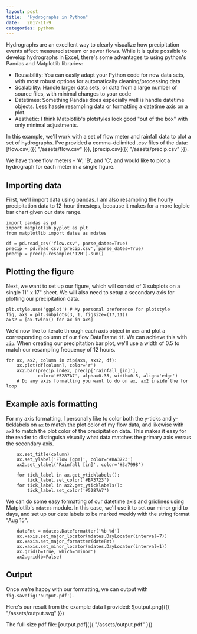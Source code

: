 ```yaml
---
layout: post
title:  "Hydrographs in Python"
date:   2017-11-9
categories: python
---
```


Hydrographs are an excellent way to clearly visualize how precipitation events affect measured stream or sewer flows. While it is quite possible to develop hydrographs in Excel, there's some advantages to using python's Pandas and Matplotlib libraries:

  * Reusability: You can easily adapt your Python code for new data sets, with most robust options for automatically cleaning/processing data
  * Scalability: Handle larger data sets, or data from a large number of source files, with minimal changes to your code
  * Datetimes: Something Pandas does especially well is handle datetime objects. Less hassle resampling data or formatting a datetime axis on a plot.
  * Aesthetic: I think Matplotlib's plotstyles look good "out of the box" with only minimal adjustments.

In this example, we'll work with a set of flow meter and rainfall data to plot a set of hydrographs. I've provided a comma-delimited .csv files of the data: [flow.csv]({{ "/assets/flow.csv" }}), [precip.csv]({{ "/assets/precip.csv" }}).

We have three flow meters - 'A', 'B', and 'C', and would like to plot a hydrograph for each meter in a single figure.

## Importing data

First, we'll import data using pandas. I am also resampling the hourly precipitation data to 12-hour timesteps, because it makes for a more legible bar chart given our date range.

```
import pandas as pd
import matplotlib.pyplot as plt
from matplotlib import dates as mdates

df = pd.read_csv('flow.csv', parse_dates=True)
precip = pd.read_csv('precip.csv', parse_dates=True)
precip = precip.resample('12H').sum()
```

## Plotting the figure

Next, we want to set up our figure, which will consist of 3 subplots on a single 11" x 17" sheet. We will also need to setup a secondary axis for plotting our precipitation data.

```
plt.style.use('ggplot') # My personal preference for plotstyle
fig, axs = plt.subplots(3, 1, figsize=(17,11))
axs2 = [ax.twinx() for ax in axs]
```   

We'd now like to iterate through each axis object in `axs` and plot a corresponding column of our flow DataFrame `df`. We can achieve this with `zip`. When creating our precipitation bar plot, we'll use a width of 0.5 to match our resampling frequency of 12 hours.

```
for ax, ax2, column in zip(axs, axs2, df):
    ax.plot(df[column], color='r')
    ax2.bar(precip.index, precip['rainfall [in]'],
            color='#5287A7', alpha=0.35, width=0.5, align='edge')
    # Do any axis formatting you want to do on ax, ax2 inside the for loop
```

## Example axis formatting

For my axis formatting, I personally like to color both the y-ticks and y-ticklabels on `ax` to match the plot color of my flow data, and likewise with `ax2` to match the plot color of the precipitation data. This makes it easy for the reader to distinguish visually what data matches the primary axis versus the secondary axis.

```
    ax.set_title(column)
    ax.set_ylabel('Flow [gpm]', color='#BA3723')
    ax2.set_ylabel('Rainfall [in]', color='#3a7998')

    for tick_label in ax.get_yticklabels():
        tick_label.set_color('#BA3723')
    for tick_label in ax2.get_yticklabels():
        tick_label.set_color('#5287A7')

```

We can do some easy formatting of our datetime axis and gridlines using Matplotlib's `mdates` module. In this case, we'll use it to set our minor grid to days, and set up our date labels to be marked weekly with the string format "Aug 15".

```
    dateFmt = mdates.DateFormatter('%b %d')
    ax.xaxis.set_major_locator(mdates.DayLocator(interval=7))
    ax.xaxis.set_major_formatter(dateFmt)
    ax.xaxis.set_minor_locator(mdates.DayLocator(interval=1))
    ax.grid(b=True, which='minor')
    ax2.grid(b=False)  
```

## Output

Once we're happy with our formatting, we can output with `fig.savefig('output.pdf')`.

Here's our result from the example data I provided:
![output.png]({{ "/assets/output.svg" }})

The full-size pdf file: [output.pdf]({{ "/assets/output.pdf" }})
